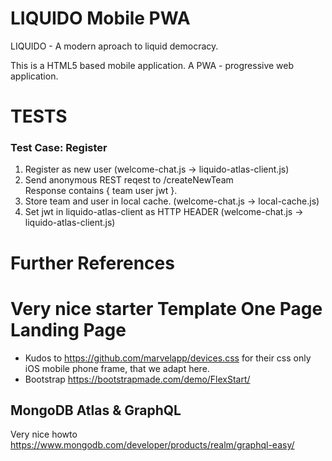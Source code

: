 # LIQUIDO Mobile PWA

LIQUIDO - A modern aproach to liquid democracy.

This is a HTML5 based mobile application. A PWA - progressive web application.

# TESTS

### Test Case: Register

 1. Register as new user                                 (welcome-chat.js -> liquido-atlas-client.js)
 2. Send anonymous REST reqest to /createNewTeam         
    Response contains { team user jwt }. 
 3. Store team and user in local cache.                  (welcome-chat.js -> local-cache.js)
 4.	Set jwt in liquido-atlas-client as HTTP HEADER       (welcome-chat.js -> liquido-atlas-client.js)







 # Further References

 # Very nice starter Template One Page Landing Page

  - Kudos to https://github.com/marvelapp/devices.css for their css only iOS mobile phone frame, that we adapt here.
  - Bootstrap https://bootstrapmade.com/demo/FlexStart/

 ## MongoDB Atlas & GraphQL

Very nice howto
 https://www.mongodb.com/developer/products/realm/graphql-easy/